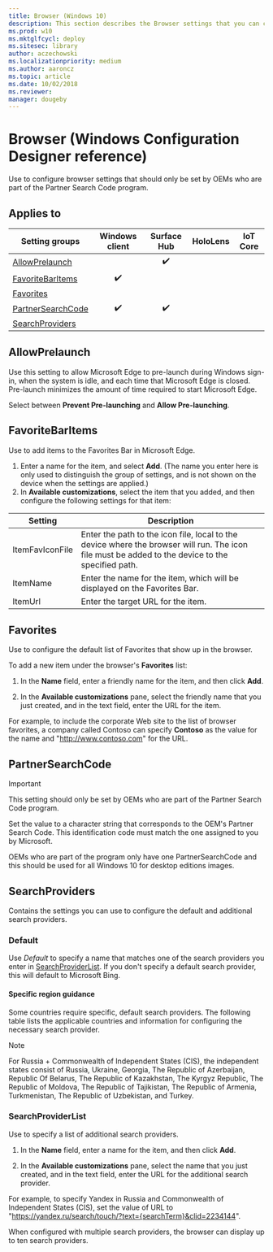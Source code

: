 ```yaml
---
title: Browser (Windows 10)
description: This section describes the Browser settings that you can configure in provisioning packages for Windows 10 using Windows Configuration Designer.
ms.prod: w10
ms.mktglfcycl: deploy
ms.sitesec: library
author: aczechowski
ms.localizationpriority: medium
ms.author: aaroncz
ms.topic: article
ms.date: 10/02/2018
ms.reviewer: 
manager: dougeby
---
```


# Browser (Windows Configuration Designer reference)

Use to configure browser settings that should only be set by OEMs who are part of the Partner Search Code program.

## Applies to

| Setting groups | Windows client | Surface Hub | HoloLens | IoT Core |
| --- | :---: | :---: | :---: | :---: |
| [AllowPrelaunch](#allowprelaunch) |  | ✔️ |  |  |
| [FavoriteBarItems](#favoritebaritems) | ✔️ |  |  |  |
| [Favorites](#favorites) |  |  |  |  |
| [PartnerSearchCode](#partnersearchcode)  | ✔️ | ✔️ |  |  |
| [SearchProviders](#searchproviders) |   |   |  |  |


## AllowPrelaunch

Use this setting to allow Microsoft Edge to pre-launch during Windows sign-in, when the system is idle, and each time that Microsoft Edge is closed. Pre-launch minimizes the amount of time required to start Microsoft Edge.

Select between **Prevent Pre-launching** and **Allow Pre-launching**.

## FavoriteBarItems

Use to add items to the Favorites Bar in Microsoft Edge.

1. Enter a name for the item, and select **Add**. (The name you enter here is only used to distinguish the group of settings, and is not shown on the device when the settings are applied.)
2. In **Available customizations**, select the item that you added, and then configure the following settings for that item:

Setting | Description
--- | ---
ItemFavIconFile | Enter the path to the icon file, local to the device where the browser will run. The icon file must be added to the device to the specified path.
ItemName | Enter the name for the item, which will be displayed on the Favorites Bar.
ItemUrl | Enter the target URL for the item.

## Favorites

Use to configure the default list of Favorites that show up in the browser.

To add a new item under the browser's **Favorites** list:

1. In the **Name** field, enter a friendly name for the item, and then click **Add**.

2. In the **Available customizations** pane, select the friendly name that you just created, and in the text field, enter the URL for the item.

For example, to include the corporate Web site to the list of browser favorites, a company called Contoso can specify **Contoso** as the value for the name and "<http://www.contoso.com>" for the URL. 


## PartnerSearchCode

>[!IMPORTANT]
>This setting should only be set by OEMs who are part of the Partner Search Code program.

Set the value to a character string that corresponds to the OEM's Partner Search Code. This identification code must match the one assigned to you by Microsoft.

OEMs who are part of the program only have one PartnerSearchCode and this should be used for all Windows 10 for desktop editions images.

 


## SearchProviders

Contains the settings you can use to configure the default and additional search providers.

### Default

Use *Default* to specify a name that matches one of the search providers you enter in [SearchProviderList](#searchproviderlist). If you don't specify a default search provider, this will default to Microsoft Bing. 

#### Specific region guidance

Some countries require specific, default search providers. The following table lists the applicable countries and information for configuring the necessary search provider.

>[!NOTE]
>For Russia + Commonwealth of Independent States (CIS), the independent states consist of Russia, Ukraine, Georgia, The Republic of Azerbaijan, Republic Of Belarus, The Republic of Kazakhstan, The Kyrgyz Republic, The Republic of Moldova, The Republic of Tajikistan, The Republic of Armenia, Turkmenistan, The Republic of Uzbekistan, and Turkey.



### SearchProviderList

Use to specify a list of additional search providers.

1. In the **Name** field, enter a name for the item, and then click **Add**.

2. In the **Available customizations** pane, select the name that you just created, and in the text field, enter the URL for the additional search provider.

For example, to specify Yandex in Russia and Commonwealth of Independent States (CIS), set the value of URL to "https://yandex.ru/search/touch/?text={searchTerm}&clid=2234144".

When configured with multiple search providers, the browser can display up to ten search providers.


